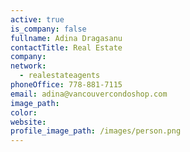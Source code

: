 ```yaml
---
active: true
is_company: false
fullname: Adina Dragasanu
contactTitle: Real Estate
company:
network:
  - realestateagents
phoneOffice: 778-881-7115
email: adina@vancouvercondoshop.com
image_path:
color:
website:
profile_image_path: /images/person.png
---
```

